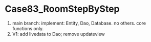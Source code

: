 # Case83_RoomStepByStep
1. main branch: implement: Entity, Dao, Database. no others. core functions only.
2. V1: add livedata to Dao; remove updateview
